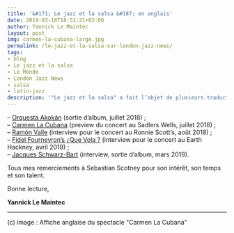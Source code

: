 ```yaml
---
title: '&#171; Le jazz et la salsa &#187; en anglais'
date: 2019-03-18T18:51:21+02:00
author: Yannick Le Maintec
layout: post
img: carmen-la-cubana-large.jpg
permalink: /le-jazz-et-la-salsa-sur-london-jazz-news/
tags:
- blog
- Le jazz et la salsa
- Le Monde
- London Jazz News
- salsa
- latin-jazz
description: '"Le jazz et la salsa" a fait l’objet de plusieurs traductions en anglais publiées sur le site de référence britannique "London Jazz News".'
---
```



<p>– <a href="http://www.londonjazznews.com/2018/07/feature-orquesta-akokan.html" target="_blank" rel="noopener">Orquesta Akokán</a> (sortie d’album, juillet 2018) ;<br>
– <a href="http://www.londonjazznews.com/2018/07/preview-carmen-la-cubana-uk-premiere.html" target="_blank" rel="noopener">Carmen La Cubana</a> (preview du concert au Sadlers Wells, juillet 2018) ;<br>
– <a href="http://www.londonjazznews.com/2018/08/interview-ramon-valle-at-ronnie-scotts.html" target="_blank" rel="noopener">Ramón Valle</a> (interview pour le concert au Ronnie Scott’s, août 2018) ;<br>
– <a href="http://www.londonjazznews.com/2019/04/preview-fidel-fourneyrons-que-vola.html" target="_blank" rel="noopener">Fidel Fourneyron’s ¿Que Vola ?</a> (interview pour le concert au Earth Hackney, avril 2019) ;<br>
– <a href="http://www.londonjazznews.com/2019/03/interview-jacques-schwarz-bart-new.html" target="_blank" rel="noopener">Jacques Schwarz-Bart</a> (interview, sortie d’album, mars 2019).</p>
<p>Tous mes remerciements à Sebastian Scotney pour son intérêt, son temps et son talent.</p>

Bonne lecture,

**Yannick Le Maintec**

---
(c) image : Affiche anglaise du spectacle "Carmen La Cubana"
